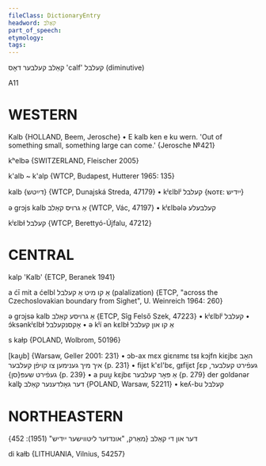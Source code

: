 ```yaml
---
fileClass: DictionaryEntry
headword: קאַלב
part_of_speech: 
etymology: 
tags: 
---
```

קאַלב
קעלבער
דאָס
'calf'
קעלבל
(diminutive)

A11

WESTERN
========

Kalb {HOLLAND, Beem, Jerosche}
	•	E kalb ken e ku wern. 'Out of something small, something large can come.' {Jerosche №421}

kʰelbə {SWITZERLAND, Fleischer 2005}

k'alb ~ k'alp {WTCP, Budapest, Hutterer 1965: 135}

kalb {דײַטש} {WTCP, Dunajská Streda, 47179}
	•	kʲɛlblʲ קעלבל {ɴᴏᴛᴇ: ייִדיש}

ə grɔjs kalb אַ גרויס קאַלב {WTCP, Vác, 47197}
	•	kʲɛlbələ קעלבעלע

kʲɛlbɫ קעלבל {WTCP, Berettyó-Újfalu, 47212}

CENTRAL
========

kalp 'Kalb' {ETCP, Beranek 1941}

a ćī mit a ćelbl אַ קו מיט אַ קעלבל (palalization) {ETCP, "across the Czechoslovakian boundary from Sighet",  U. Weinreich 1964: 260}

ə grɔjsə kalb אַ גרויסע קאַלב {ETCP, Sîg Felső Szek, 47223}
	•	kʲɛlblʲ קעלבל
	•	ɔ́ksənkʲɛlbɫ אָקסנקעלבל
	•	ə kʲí ən kɛlbɫ אַ קו און קעלבל

s kaɫp {POLAND, Wolbrom, 50196}

[kau̯b] {Warsaw, Geller 2001: 231}
	•	ɔb-ax mɛx giɛnᵻmɛ tsᵻ kɔjfn kiɛjbɛ האָב איך מיך גענימען צו קויפֿן קעלבער {p. 231}
	•	fijɛt k'ɛl'bɛ, gᵻfijɛt ʃɛp געפֿירט קעלבער, געפֿירט שעפּ{סן} {p. 239}
	•	a puu̯ kɛjbɛ אַ פּאָר קעלבער {p. 279}
der goldənər kalb̥ דער גאָלדענער קאַלב {POLAND, Warsaw, 52211}
	•	keʎ-bu קעלבל

NORTHEASTERN
==============

דער און די קאַלב
{מאַרק, "אונדזער ליטווישער ייִדיש" (1951): 452}

di kaɫb {LITHUANIA, Vilnius, 54257}
